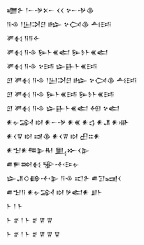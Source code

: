 <div class='block'>
<div class='line'>𒁾𒉿 𒁹𒀸𒋩𒉽𒀸 𒌋𒌋 𒆳𒀸𒋩𒆠</div>
<div class='line'>𒀀𒈾 𒁹𒌨𒋫𒆪 𒈗 𒆳𒉏𒆠 𒋀𒅀</div>
<div class='line'>𒂄𒈬 𒀀𒀀𒅆</div>
<div class='line'>𒂄𒈬 𒀀𒈾 𒌉𒈨𒌍𒅗 𒌉𒊩𒈨𒌍𒅗</div>
<div class='line'>𒂄𒈬 𒀀𒈾 𒆳𒅀 𒇽𒃲𒈨𒌍𒅀</div>
<div class='line'>𒇻 𒂄𒈬 𒀀𒈾 𒁹𒌨𒋫𒆪 𒈗 𒆳𒉏𒆠 𒋀𒅀</div>
<div class='line'>𒇻 𒂄𒈬 𒀀𒈾 𒌉𒈨𒌍𒅀 𒌉𒊩𒈨𒌍𒅀</div>
<div class='line'>𒇻 𒂄𒈬 𒀀𒈾 𒇽𒃲𒈨𒌍𒅗 𒅇 𒆳𒅗</div>
<div class='line'>𒀭𒉡𒋆 𒊭 𒀭𒀸𒋩 𒀭𒌍 𒀭𒌓 𒀭𒂗 𒀭𒀝</div>
<div class='line'>𒀭𒌋𒐊 𒊭 𒀏𒆠 𒀭𒌋𒐊 𒊭 𒌷𒇹𒀭</div>
<div class='line'>𒀭𒈠𒀭𒍣𒉌𒊑 𒅅𒁍𒌋𒉌</div>
<div class='line'>𒌑𒊓𒇷𒈬 𒊌𒋾𒄿𒉡</div>
<div class='line'>𒇽𒂗𒄭𒂵𒋾𒉌 𒀀𒈾 𒀊𒉿 𒌑𒋛𒍢𒌋</div>
<div class='line'>𒌑𒈠𒀀 𒀭𒉡𒋆 𒊭 𒃻𒅗𒀭 𒋗𒈨</div>
<div class='line'>𒈨 𒁹 𒈨</div>
<div class='line'>𒈨 𒐐 𒁹 𒈨 𒐐 𒐊 𒐊</div>
<div class='line'>𒈨 𒐐 𒁹 𒈨 𒐐 𒐊 𒐊 𒐊</div>
</div>
